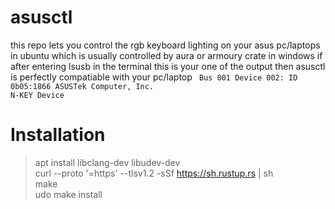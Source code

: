 # asusctl
this repo lets you control the rgb keyboard lighting on your asus pc/laptops in ubuntu which is usually controlled by aura or armoury crate in windows
if after entering lsusb in the terminal this is your one of the output then asusctl is perfectly compatiable with your pc/laptop
<code>
Bus 001 Device 002: ID 0b05:1866 ASUSTek Computer, Inc. N-KEY Device
</code>
# Installation

> apt install libclang-dev libudev-dev <br>
> curl --proto '=https' --tlsv1.2 -sSf https://sh.rustup.rs | sh <br>
> make <br>
> udo make install <br>
